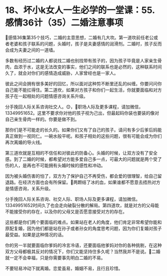 # 18、坏小k女人一生必学的一堂课：55.感情36计（35）二婚注意事项

🎼感情36集第35个技巧，二婚的主意思想，二婚有几大坎。第一道坎前任老公或者老婆和孩子联系的问题，头婚时，孩子是夫妻感情的润滑剂。二婚时，孩子反而会成为夫妻之间的一道墙。

多数有经历过二婚的人都说找二婚也别找带有孩子的，因为孩子毕竟是人家亲生骨肉，血浓于水，这是无法改变的事实，他们之间的联系也是必然的，这种联系时间久了，就会对你们的感情造成威胁，人家曾经也是一家人。

彼此之间会拥有很多美好的回忆，所以面对这种剪不断里还乱的纠缠。你要问问你自己能不能扛得住。第二道坎，如果对方孩子和你们一起生活，你就要面临和对方孩子在一起相处的问题情感咨询关系升级。

分手挽回人际关系咨询社交人。😊，🎼职场人际及更多课程，请加微信，13349951652。这里不要求你对他的孩子视为己出，但最起码你装也要装的像对自己亲生骨肉一样的。你要是做不到。

那你们是不可能走的长久的。如果你们又有了自己的孩子。请问有多少后爹后妈能真正做到一视同仁。一碗水般平呢。和孩子相处的这些问题，很有可能会成为你们再次离婚的导火线。

第三道坎就是互相的不信任和对彼此的防备心。头婚的时候，让双方没有了安全感。到了二婚的时候，都希望对方能多爱自己多一点，可最大的问题就是两个受了伤的人，是再也不可能拥有头婚时候的感性和冲动。

因为被头婚伤害的怕了，双方为了保护自己不再受伤，都会爱的很理智，给自己留退路。在经济方面也会有所保留。🎼两颗结了冰的血，如果谁都不愿意去捂热对方是情感咨询，关系升级。

分手挽回人际关系咨询、社交人际、职场人际及更多课程，请加微信。13349951652时间久了也会走向破裂分散的解局。第四道坎，就是对方的父母能不能接受你的存在，以及你的父母又是否愿意接受对方的存在。

这些都是你们两个要面临的难点。如果站在老人的角度，他们肯定非常希望你能和原配复婚，因为他们都是站在孙子或者孙女的角度思考问题，因为你们复婚对孩子最受益。如果是这种情况的话。

你的另一半就要面临你爹妈的冷言冷语，还要面临他爹妈对你的各种挑剔，在这种双方父母都极其反对的情况下，你们又能坚持住多久呢？当然我并不是说。🎼二婚就一定不会幸福，只是你需要事先明白二婚的不易。

不要轻易冲动下就离婚。恋爱虽易，婚姻不易，且行且珍惜。
